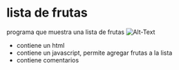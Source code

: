 # lista de frutas
programa que muestra una lista de frutas
![Alt-Text](img/fruta.jpg)
* contiene un html
* contiene un javascript, permite agregar frutas a la lista
* contiene comentarios

